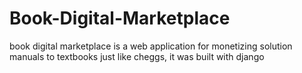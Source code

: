 # Book-Digital-Marketplace
book digital marketplace is a web application for monetizing solution manuals to textbooks just like cheggs, it was built with django
